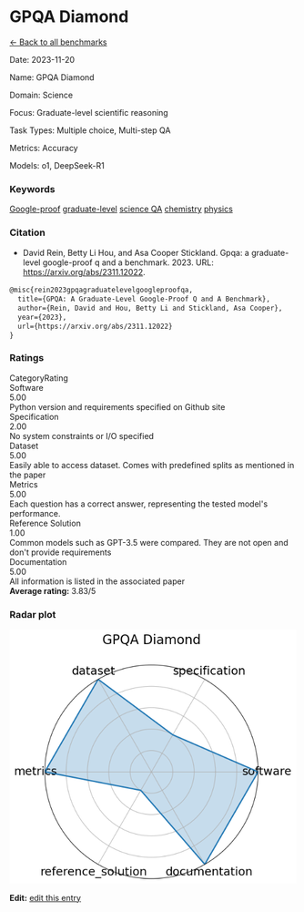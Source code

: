 # GPQA Diamond

<p><a class="md-button back-link" href="../">← Back to all benchmarks</a></p>
<div class="info-block meta-block">
  <p class="meta-row"><span class="meta-label">Date</span><span class="meta-sep">:</span> <span class="meta-value">2023-11-20</span></p>
  <p class="meta-row"><span class="meta-label">Name</span><span class="meta-sep">:</span> <span class="meta-value">GPQA Diamond</span></p>
  <p class="meta-row"><span class="meta-label">Domain</span><span class="meta-sep">:</span> <span class="meta-value">Science</span></p>
  <p class="meta-row"><span class="meta-label">Focus</span><span class="meta-sep">:</span> <span class="meta-value">Graduate-level scientific reasoning</span></p>
  <p class="meta-row"><span class="meta-label">Task Types</span><span class="meta-sep">:</span> <span class="meta-value">Multiple choice, Multi-step QA</span></p>
  <p class="meta-row"><span class="meta-label">Metrics</span><span class="meta-sep">:</span> <span class="meta-value">Accuracy</span></p>
  <p class="meta-row"><span class="meta-label">Models</span><span class="meta-sep">:</span> <span class="meta-value">o1, DeepSeek-R1</span></p>
</div>
<h3>Keywords</h3>

<div class="chips"><a class="chip chip-link" href="../#kw=Google-proof">Google-proof</a> <a class="chip chip-link" href="../#kw=graduate-level">graduate-level</a> <a class="chip chip-link" href="../#kw=science%20QA">science QA</a> <a class="chip chip-link" href="../#kw=chemistry">chemistry</a> <a class="chip chip-link" href="../#kw=physics">physics</a> </div>
<h3>Citation</h3>

- David Rein, Betty Li Hou, and Asa Cooper Stickland. Gpqa: a graduate-level google-proof q and a benchmark. 2023. URL: https://arxiv.org/abs/2311.12022.

<pre><code class="language-bibtex">@misc{rein2023gpqagraduatelevelgoogleproofqa,
  title={GPQA: A Graduate-Level Google-Proof Q and A Benchmark},
  author={Rein, David and Hou, Betty Li and Stickland, Asa Cooper},
  year={2023},
  url={https://arxiv.org/abs/2311.12022}
}</code></pre>
<h3>Ratings</h3>
<div class="ratings-grid">
  <div class="ratings-head ratings-cell"><span>Category</span><span>Rating</span></div>
  <div class="rating-item">  <div class="rating-cat">Software</div>  <div class="rating-badge">5.00</div>  <div class="rating-bar"><span style="width:100%"></span></div>  <div class="rating-reason">Python version and requirements specified on Github site
</div></div><div class="rating-item">  <div class="rating-cat">Specification</div>  <div class="rating-badge">2.00</div>  <div class="rating-bar"><span style="width:40%"></span></div>  <div class="rating-reason">No system constraints or I/O specified
</div></div><div class="rating-item">  <div class="rating-cat">Dataset</div>  <div class="rating-badge">5.00</div>  <div class="rating-bar"><span style="width:100%"></span></div>  <div class="rating-reason">Easily able to access dataset. Comes with predefined splits as mentioned in the paper
</div></div><div class="rating-item">  <div class="rating-cat">Metrics</div>  <div class="rating-badge">5.00</div>  <div class="rating-bar"><span style="width:100%"></span></div>  <div class="rating-reason">Each question has a correct answer, representing the tested model&#x27;s performance.
</div></div><div class="rating-item">  <div class="rating-cat">Reference Solution</div>  <div class="rating-badge">1.00</div>  <div class="rating-bar"><span style="width:20%"></span></div>  <div class="rating-reason">Common models such as GPT-3.5 were compared. They are not open and don&#x27;t provide requirements
</div></div><div class="rating-item">  <div class="rating-cat">Documentation</div>  <div class="rating-badge">5.00</div>  <div class="rating-bar"><span style="width:100%"></span></div>  <div class="rating-reason">All information is listed in the associated paper
</div></div>
</div>
<div class="avg-rating">  <strong>Average rating:</strong> <span class="badge badge--meh badge--sm">3.83/5</span></div><h3>Radar plot</h3>

<div class="radar-wrap"><img class="radar-img" alt="GPQA Diamond radar" src="../../../tex/images/gpqa_diamond_radar.png" /></div>

<p><strong>Edit:</strong> <a href="https://github.com/mlcommons-science/benchmark/tree/main/source">edit this entry</a></p>
